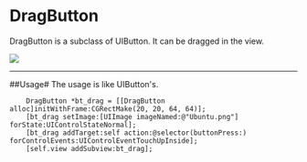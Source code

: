 DragButton
============

DragButton is a subclass of UIButton. It can be dragged in the view.

![](DragButton.gif)

---
##Usage#
The usage is like UIButton's.

```Obj-c
	DragButton *bt_drag = [[DragButton alloc]initWithFrame:CGRectMake(20, 20, 64, 64)];
	[bt_drag setImage:[UIImage imageNamed:@"Ubuntu.png"] forState:UIControlStateNormal];
	[bt_drag addTarget:self action:@selector(buttonPress:) forControlEvents:UIControlEventTouchUpInside];
	[self.view addSubview:bt_drag];
```

